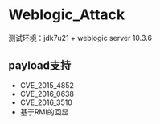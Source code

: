 # Weblogic_Attack
测试环境：jdk7u21 + weblogic server 10.3.6
## payload支持
- CVE_2015_4852
- CVE_2016_0638
- CVE_2016_3510
- 基于RMI的回显
